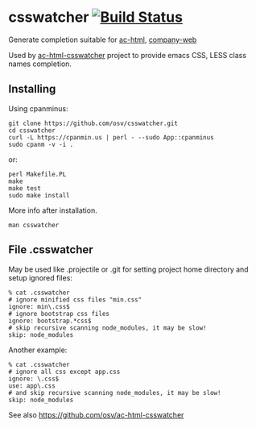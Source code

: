 csswatcher [![Build Status](https://travis-ci.org/osv/csswatcher.png?branch=master)](https://travis-ci.org/osv/csswatcher)
=======

Generate completion suitable for [ac-html](https://github.com/cheunghy/ac-html),
[company-web](https://github.com/osv/company-web)

Used by [ac-html-csswatcher](https://github.com/osv/ac-html-csswatcher) project to provide emacs CSS, LESS class names completion.

## Installing

Using cpanminus:

```shell
git clone https://github.com/osv/csswatcher.git
cd csswatcher
curl -L https://cpanmin.us | perl - --sudo App::cpanminus
sudo cpanm -v -i .
```

or:

```
perl Makefile.PL
make
make test
sudo make install
```

More info after installation.

```shell
man csswatcher
```

## File .csswatcher

May be used like .projectile or .git for setting project home directory and
setup ignored files:

```shell
% cat .csswatcher
# ignore minified css files "min.css"
ignore: min\.css$
# ignore bootstrap css files
ignore: bootstrap.*css$
# skip recursive scanning node_modules, it may be slow!
skip: node_modules
```

Another example:

```shell
% cat .csswatcher
# ignore all css except app.css
ignore: \.css$
use: app\.css
# and skip recursive scanning node_modules, it may be slow!
skip: node_modules
```

See also https://github.com/osv/ac-html-csswatcher
